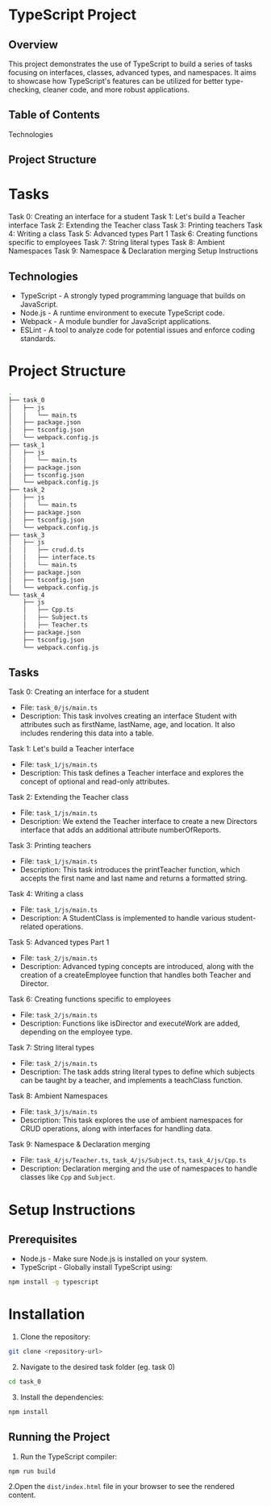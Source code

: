 # TypeScript Project

## Overview

This project demonstrates the use of TypeScript to build a series of tasks focusing on interfaces, classes, advanced types, and namespaces. It aims to showcase how TypeScript's features can be utilized for better type-checking, cleaner code, and more robust applications.

## Table of Contents

Technologies

## Project Structure

# Tasks

Task 0: Creating an interface for a student
Task 1: Let's build a Teacher interface
Task 2: Extending the Teacher class
Task 3: Printing teachers
Task 4: Writing a class
Task 5: Advanced types Part 1
Task 6: Creating functions specific to employees
Task 7: String literal types
Task 8: Ambient Namespaces
Task 9: Namespace & Declaration merging
Setup Instructions

## Technologies

- TypeScript - A strongly typed programming language that builds on JavaScript.
- Node.js - A runtime environment to execute TypeScript code.
- Webpack - A module bundler for JavaScript applications.
- ESLint - A tool to analyze code for potential issues and enforce coding standards.

# Project Structure

```bash
.
├── task_0
│   ├── js
│   │   └── main.ts
│   ├── package.json
│   ├── tsconfig.json
│   └── webpack.config.js
├── task_1
│   ├── js
│   │   └── main.ts
│   ├── package.json
│   ├── tsconfig.json
│   └── webpack.config.js
├── task_2
│   ├── js
│   │   └── main.ts
│   ├── package.json
│   ├── tsconfig.json
│   └── webpack.config.js
├── task_3
│   ├── js
│   │   ├── crud.d.ts
│   │   ├── interface.ts
│   │   └── main.ts
│   ├── package.json
│   ├── tsconfig.json
│   └── webpack.config.js
└── task_4
    ├── js
    │   ├── Cpp.ts
    │   ├── Subject.ts
    │   ├── Teacher.ts
    ├── package.json
    ├── tsconfig.json
    └── webpack.config.js
```

## Tasks

Task 0: Creating an interface for a student

- File: `task_0/js/main.ts`
- Description: This task involves creating an interface Student with attributes such as firstName, lastName, age, and location. It also includes rendering this data into a table.

Task 1: Let's build a Teacher interface

- File: `task_1/js/main.ts`
- Description: This task defines a Teacher interface and explores the concept of optional and read-only attributes.

Task 2: Extending the Teacher class

- File: `task_1/js/main.ts`
- Description: We extend the Teacher interface to create a new Directors interface that adds an additional attribute numberOfReports.

Task 3: Printing teachers

- File: `task_1/js/main.ts`
- Description: This task introduces the printTeacher function, which accepts the first name and last name and returns a formatted string.

Task 4: Writing a class

- File: `task_1/js/main.ts`
- Description: A StudentClass is implemented to handle various student-related operations.

Task 5: Advanced types Part 1

- File: `task_2/js/main.ts`
- Description: Advanced typing concepts are introduced, along with the creation of a createEmployee function that handles both Teacher and Director.

Task 6: Creating functions specific to employees

- File: `task_2/js/main.ts`
- Description: Functions like isDirector and executeWork are added, depending on the employee type.

Task 7: String literal types

- File: `task_2/js/main.ts`
- Description: The task adds string literal types to define which subjects can be taught by a teacher, and implements a teachClass function.

Task 8: Ambient Namespaces

- File: `task_3/js/main.ts`
- Description: This task explores the use of ambient namespaces for CRUD operations, along with interfaces for handling data.

Task 9: Namespace & Declaration merging

- File: `task_4/js/Teacher.ts`, `task_4/js/Subject.ts`, `task_4/js/Cpp.ts`
- Description: Declaration merging and the use of namespaces to handle classes like `Cpp` and `Subject`.

# Setup Instructions

## Prerequisites

- Node.js - Make sure Node.js is installed on your system.
- TypeScript - Globally install TypeScript using:

```bash
npm install -g typescript
```

# Installation

1. Clone the repository:

```bash
git clone <repository-url>
```

2. Navigate to the desired task folder (eg. task 0)

```bash
cd task_0
```

3. Install the dependencies:

```bash
npm install
```

## Running the Project

1. Run the TypeScript compiler:

```bash
npm run build
```

2.Open the `dist/index.html` file in your browser to see the rendered content.
